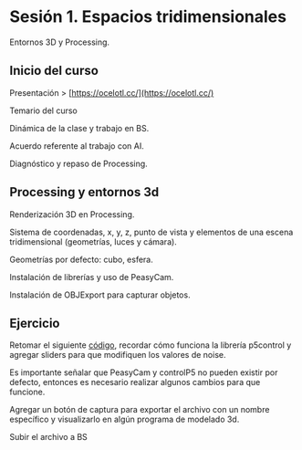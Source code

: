 # Sesión 1. Espacios tridimensionales 

Entornos 3D y Processing. 

## Inicio del curso

Presentación > [https://ocelotl.cc/](https://ocelotl.cc/)

Temario del curso

Dinámica de la clase y trabajo en BS. 

Acuerdo referente al trabajo con AI. 

Diagnóstico y repaso de Processing. 

## Processing y entornos 3d

Renderización 3D en Processing. 

Sistema de coordenadas, x, y, z, punto de vista y elementos de una escena tridimensional (geometrías, luces y cámara). 

Geometrías por defecto: cubo, esfera. 

Instalación de librerías y uso de PeasyCam.

Instalación de OBJExport para capturar objetos. 

## Ejercicio 

Retomar el siguiente [código](https://gist.github.com/EmilioOcelotl/65ccdd8617f94157c3e804cb0566f599), recordar cómo funciona la librería p5control y agregar sliders para que modifiquen los valores de noise. 

Es importante señalar que PeasyCam y controlP5 no pueden existir por defecto, entonces es necesario realizar algunos cambios para que funcione. 

Agregar un botón de captura para exportar el archivo con un nombre específico y visualizarlo en algún programa de modelado 3d. 

Subir el archivo a BS